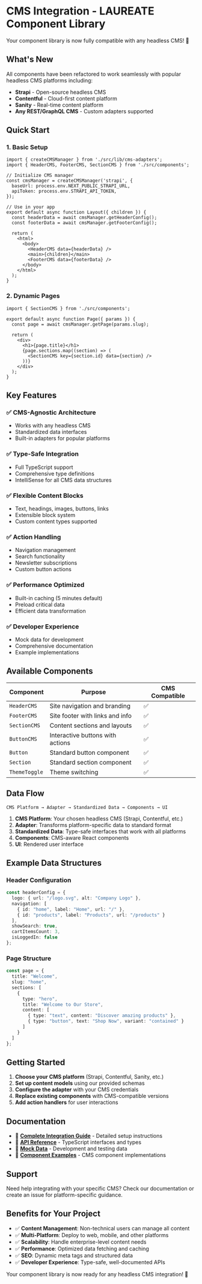 # CMS Integration - LAUREATE Component Library

Your component library is now fully compatible with any headless CMS! 🎉

## What's New

All components have been refactored to work seamlessly with popular headless CMS platforms including:

- **Strapi** - Open-source headless CMS
- **Contentful** - Cloud-first content platform
- **Sanity** - Real-time content platform
- **Any REST/GraphQL CMS** - Custom adapters supported

## Quick Start

### 1. Basic Setup

```tsx
import { createCMSManager } from './src/lib/cms-adapters';
import { HeaderCMS, FooterCMS, SectionCMS } from './src/components';

// Initialize CMS manager
const cmsManager = createCMSManager('strapi', {
  baseUrl: process.env.NEXT_PUBLIC_STRAPI_URL,
  apiToken: process.env.STRAPI_API_TOKEN,
});

// Use in your app
export default async function Layout({ children }) {
  const headerData = await cmsManager.getHeaderConfig();
  const footerData = await cmsManager.getFooterConfig();

  return (
    <html>
      <body>
        <HeaderCMS data={headerData} />
        <main>{children}</main>
        <FooterCMS data={footerData} />
      </body>
    </html>
  );
}
```

### 2. Dynamic Pages

```tsx
import { SectionCMS } from './src/components';

export default async function Page({ params }) {
  const page = await cmsManager.getPage(params.slug);
  
  return (
    <div>
      <h1>{page.title}</h1>
      {page.sections.map((section) => (
        <SectionCMS key={section.id} data={section} />
      ))}
    </div>
  );
}
```

## Key Features

### ✅ **CMS-Agnostic Architecture**
- Works with any headless CMS
- Standardized data interfaces
- Built-in adapters for popular platforms

### ✅ **Type-Safe Integration**
- Full TypeScript support
- Comprehensive type definitions
- IntelliSense for all CMS data structures

### ✅ **Flexible Content Blocks**
- Text, headings, images, buttons, links
- Extensible block system
- Custom content types supported

### ✅ **Action Handling**
- Navigation management
- Search functionality
- Newsletter subscriptions
- Custom button actions

### ✅ **Performance Optimized**
- Built-in caching (5 minutes default)
- Preload critical data
- Efficient data transformation

### ✅ **Developer Experience**
- Mock data for development
- Comprehensive documentation
- Example implementations

## Available Components

| Component | Purpose | CMS Compatible |
|-----------|---------|----------------|
| `HeaderCMS` | Site navigation and branding | ✅ |
| `FooterCMS` | Site footer with links and info | ✅ |
| `SectionCMS` | Content sections and layouts | ✅ |
| `ButtonCMS` | Interactive buttons with actions | ✅ |
| `Button` | Standard button component | ✅ |
| `Section` | Standard section component | ✅ |
| `ThemeToggle` | Theme switching | ✅ |

## Data Flow

```
CMS Platform → Adapter → Standardized Data → Components → UI
```

1. **CMS Platform**: Your chosen headless CMS (Strapi, Contentful, etc.)
2. **Adapter**: Transforms platform-specific data to standard format
3. **Standardized Data**: Type-safe interfaces that work with all platforms
4. **Components**: CMS-aware React components
5. **UI**: Rendered user interface

## Example Data Structures

### Header Configuration
```typescript
const headerConfig = {
  logo: { url: "/logo.svg", alt: "Company Logo" },
  navigation: [
    { id: "home", label: "Home", url: "/" },
    { id: "products", label: "Products", url: "/products" }
  ],
  showSearch: true,
  cartItemsCount: 3,
  isLoggedIn: false
};
```

### Page Structure
```typescript
const page = {
  title: "Welcome",
  slug: "home",
  sections: [
    {
      type: "hero",
      title: "Welcome to Our Store",
      content: [
        { type: "text", content: "Discover amazing products" },
        { type: "button", text: "Shop Now", variant: "contained" }
      ]
    }
  ]
};
```

## Getting Started

1. **Choose your CMS platform** (Strapi, Contentful, Sanity, etc.)
2. **Set up content models** using our provided schemas
3. **Configure the adapter** with your CMS credentials
4. **Replace existing components** with CMS-compatible versions
5. **Add action handlers** for user interactions

## Documentation

- 📖 **[Complete Integration Guide](./docs/cms-integration-guide.md)** - Detailed setup instructions
- 🔧 **[API Reference](./src/types/cms.ts)** - TypeScript interfaces and types
- 🧪 **[Mock Data](./src/lib/mock-cms-data.ts)** - Development and testing data
- 🎨 **[Component Examples](./src/components/)** - CMS component implementations

## Support

Need help integrating with your specific CMS? Check our documentation or create an issue for platform-specific guidance.

## Benefits for Your Project

- ✅ **Content Management**: Non-technical users can manage all content
- ✅ **Multi-Platform**: Deploy to web, mobile, and other platforms
- ✅ **Scalability**: Handle enterprise-level content needs
- ✅ **Performance**: Optimized data fetching and caching
- ✅ **SEO**: Dynamic meta tags and structured data
- ✅ **Developer Experience**: Type-safe, well-documented APIs

Your component library is now ready for any headless CMS integration! 🚀
